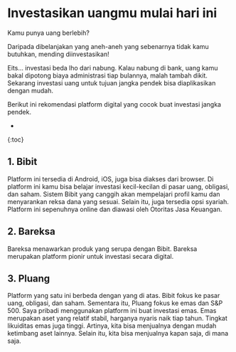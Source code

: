 # Investasikan uangmu mulai hari ini

Kamu punya uang berlebih?

Daripada dibelanjakan yang aneh-aneh yang sebenarnya tidak kamu butuhkan, mending diinvestasikan!

Eits... investasi beda lho dari nabung. Kalau nabung di bank, uang kamu bakal dipotong biaya administrasi tiap bulannya, malah tambah dikit. Sekarang investasi uang untuk tujuan jangka pendek bisa diaplikasikan dengan mudah.

Berikut ini rekomendasi platform digital yang cocok buat investasi jangka pendek.

* 
{:toc}

## 1. Bibit
Platform ini tersedia di Android, iOS, juga bisa diakses dari browser. Di platform ini kamu bisa belajar investasi kecil-kecilan di pasar uang, obligasi, dan saham. Sistem Bibit yang canggih akan mempelajari profil kamu dan menyarankan reksa dana yang sesuai. Selain itu, juga tersedia opsi syariah. Platform ini sepenuhnya online dan diawasi oleh Otoritas Jasa Keuangan.

## 2. Bareksa
Bareksa menawarkan produk yang serupa dengan Bibit. Bareksa merupakan platform pionir untuk investasi secara digital.

## 3. Pluang
Platform yang satu ini berbeda dengan yang di atas. Bibit fokus ke pasar uang, obligasi, dan saham. Sementara itu, Pluang fokus ke emas dan S&P 500. Saya pribadi menggunakan platform ini buat investasi emas. Emas merupakan aset yang relatif stabil, harganya nyaris naik tiap tahun. Tingkat likuiditas emas juga tinggi. Artinya, kita bisa menjualnya dengan mudah ketimbang aset lainnya. Selain itu, kita bisa menjualnya kapan saja, di mana saja.
